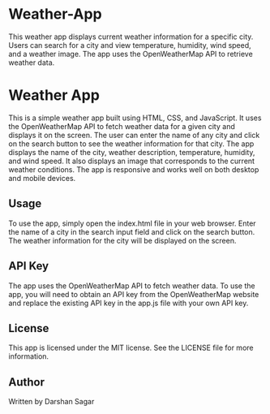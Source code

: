 # Weather-App
This weather app displays current weather information for a specific city. Users can search for a city and view temperature, humidity, wind speed, and a weather image. The app uses the OpenWeatherMap API to retrieve weather data.
<!DOCTYPE html>
<html lang="en">
<head>
  <meta charset="UTF-8">
  <meta name="viewport" content="width=device-width, initial-scale=1.0">
 
</head>
<body>
  <h1>Weather App</h1>
  <p>This is a simple weather app built using HTML, CSS, and JavaScript. It uses the OpenWeatherMap API to fetch weather data for a given city and displays it on the screen. The user can enter the name of any city and click on the search button to see the weather information for that city. The app displays the name of the city, weather description, temperature, humidity, and wind speed. It also displays an image that corresponds to the current weather conditions. The app is responsive and works well on both desktop and mobile devices.</p>
  <h2>Usage</h2>
  <p>To use the app, simply open the index.html file in your web browser. Enter the name of a city in the search input field and click on the search button. The weather information for the city will be displayed on the screen.</p>
  <h2>API Key</h2>
  <p>The app uses the OpenWeatherMap API to fetch weather data. To use the app, you will need to obtain an API key from the OpenWeatherMap website and replace the existing API key in the app.js file with your own API key.</p>
  <h2>License</h2>
  <p>This app is licensed under the MIT license. See the LICENSE file for more information.</p>
  <h2>Author</h2>
  <p>Written by Darshan Sagar</p>
</body>
</html>

